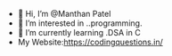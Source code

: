 - 👋 Hi, I’m @Manthan Patel
- 👀 I’m interested in ..programming.
- 🌱 I’m currently learning .DSA in C
- My Website:https://codingquestions.in/

<!---
Manthan2312/Manthan2312 is a ✨ special ✨ repository because its `README.md` (this file) appears on your GitHub profile.
You can click the Preview link to take a look at your changes.
--->
